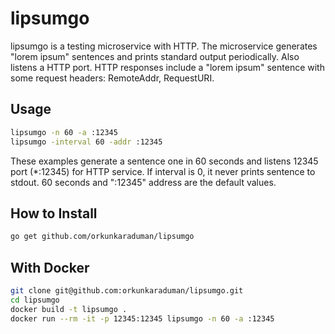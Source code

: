 # lipsumgo

lipsumgo is a testing microservice with HTTP. The microservice generates "lorem ipsum" sentences and
prints standard output periodically. Also listens a HTTP port. HTTP responses include
a "lorem ipsum" sentence with some request headers: RemoteAddr, RequestURI.

## Usage

```sh
lipsumgo -n 60 -a :12345
lipsumgo -interval 60 -addr :12345
```

These examples generate a sentence one in 60 seconds and listens 12345 port (*:12345) for HTTP service.
If interval is 0, it never prints sentence to stdout. 60 seconds and ":12345" address are the default values.

## How to Install

```sh
go get github.com/orkunkaraduman/lipsumgo
```

## With Docker

```sh
git clone git@github.com:orkunkaraduman/lipsumgo.git
cd lipsumgo
docker build -t lipsumgo .
docker run --rm -it -p 12345:12345 lipsumgo -n 60 -a :12345
```
